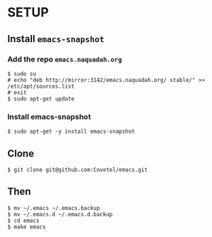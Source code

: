 # SETUP

## Install `emacs-snapshot`

### Add the repo `emacs.naquadah.org`

```
$ sudo su
# echo "deb http://mirror:3142/emacs.naquadah.org/ stable/" >> /etc/apt/sources.list
# exit
$ sudo apt-get update
```

### Install emacs-snapshot

```
$ sudo apt-get -y install emacs-snapshot
```

## Clone
```
$ git clone git@github.com:Covetel/emacs.git
```

## Then
```
$ mv ~/.emacs ~/.emacs.backup
$ mv ~/.emacs.d ~/.emacs.d.backup
$ cd emacs
$ make emacs
```
